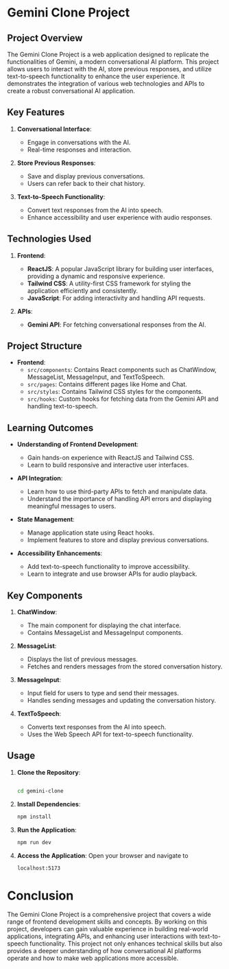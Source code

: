 # Gemini Clone Project

## Project Overview

The Gemini Clone Project is a web application designed to replicate the functionalities of Gemini, a modern conversational AI platform. This project allows users to interact with the AI, store previous responses, and utilize text-to-speech functionality to enhance the user experience. It demonstrates the integration of various web technologies and APIs to create a robust conversational AI application.

## Key Features

1. **Conversational Interface**:
   - Engage in conversations with the AI.
   - Real-time responses and interaction.

2. **Store Previous Responses**:
   - Save and display previous conversations.
   - Users can refer back to their chat history.

3. **Text-to-Speech Functionality**:
   - Convert text responses from the AI into speech.
   - Enhance accessibility and user experience with audio responses.

## Technologies Used

1. **Frontend**:
   - **ReactJS**: A popular JavaScript library for building user interfaces, providing a dynamic and responsive experience.
   - **Tailwind CSS**: A utility-first CSS framework for styling the application efficiently and consistently.
   - **JavaScript**: For adding interactivity and handling API requests.

2. **APIs**:
   - **Gemini API**: For fetching conversational responses from the AI.

## Project Structure

- **Frontend**:
  - `src/components`: Contains React components such as ChatWindow, MessageList, MessageInput, and TextToSpeech.
  - `src/pages`: Contains different pages like Home and Chat.
  - `src/styles`: Contains Tailwind CSS styles for the components.
  - `src/hooks`: Custom hooks for fetching data from the Gemini API and handling text-to-speech.

## Learning Outcomes

- **Understanding of Frontend Development**:
  - Gain hands-on experience with ReactJS and Tailwind CSS.
  - Learn to build responsive and interactive user interfaces.

- **API Integration**:
  - Learn how to use third-party APIs to fetch and manipulate data.
  - Understand the importance of handling API errors and displaying meaningful messages to users.

- **State Management**:
  - Manage application state using React hooks.
  - Implement features to store and display previous conversations.

- **Accessibility Enhancements**:
  - Add text-to-speech functionality to improve accessibility.
  - Learn to integrate and use browser APIs for audio playback.

## Key Components

1. **ChatWindow**:
   - The main component for displaying the chat interface.
   - Contains MessageList and MessageInput components.

2. **MessageList**:
   - Displays the list of previous messages.
   - Fetches and renders messages from the stored conversation history.

3. **MessageInput**:
   - Input field for users to type and send their messages.
   - Handles sending messages and updating the conversation history.

4. **TextToSpeech**:
   - Converts text responses from the AI into speech.
   - Uses the Web Speech API for text-to-speech functionality.

## Usage

1. **Clone the Repository**:
   ```sh

   cd gemini-clone
2. **Install Dependencies**:
   ```sh
   npm install

4. **Run the Application**:
   ```sh
   npm run dev
6. **Access the Application**:
   Open your browser and navigate to
   ```sh
   localhost:5173

# Conclusion
The Gemini Clone Project is a comprehensive project that covers a wide range of frontend development skills and concepts. By working on this project, developers can gain valuable experience in building real-world applications, integrating APIs, and enhancing user interactions with text-to-speech functionality. This project not only enhances technical skills but also provides a deeper understanding of how conversational AI platforms operate and how to make web applications more accessible.
    

